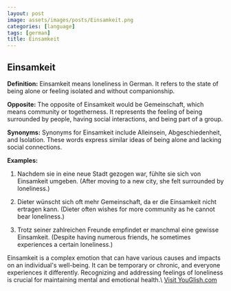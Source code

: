 ```yaml
---
layout: post
image: assets/images/posts/Einsamkeit.png
categories: [language]
tags: [german]
title: Einsamkeit
---
```


## Einsamkeit

**Definition:** Einsamkeit means loneliness in German. It refers to the state of being alone or feeling isolated and without companionship.

**Opposite:** The opposite of Einsamkeit would be Gemeinschaft, which means community or togetherness. It represents the feeling of being surrounded by people, having social interactions, and being part of a group.

**Synonyms:** Synonyms for Einsamkeit include Alleinsein, Abgeschiedenheit, and Isolation. These words express similar ideas of being alone and lacking social connections.

**Examples:**

1. Nachdem sie in eine neue Stadt gezogen war, fühlte sie sich von Einsamkeit umgeben. (After moving to a new city, she felt surrounded by loneliness.)

2. Dieter wünscht sich oft mehr Gemeinschaft, da er die Einsamkeit nicht ertragen kann. (Dieter often wishes for more community as he cannot bear loneliness.)

3. Trotz seiner zahlreichen Freunde empfindet er manchmal eine gewisse Einsamkeit. (Despite having numerous friends, he sometimes experiences a certain loneliness.)

Einsamkeit is a complex emotion that can have various causes and impacts on an individual's well-being. It can be temporary or chronic, and everyone experiences it differently. Recognizing and addressing feelings of loneliness is crucial for maintaining mental and emotional health.\ <a id="yg-widget-0" class="youglish-widget" data-query="Einsamkeit" data-lang="german" data-components="8412" data-auto-start="0" data-bkg-color="theme_light" data-title="How%20to%20pronounce%20Einsamkeit%20in%20German"  rel="nofollow" href="https://youglish.com">Visit YouGlish.com</a><script async src="https://youglish.com/public/emb/widget.js" charset="utf-8"></script>
